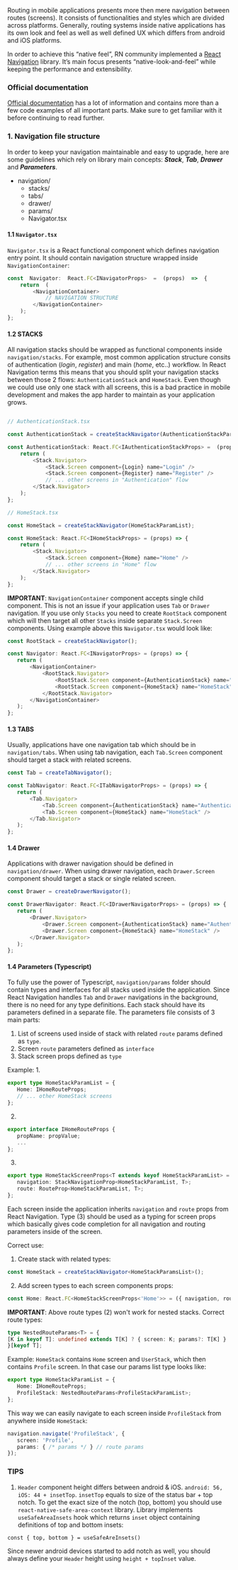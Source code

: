 Routing in mobile applications presents more then mere navigation between routes (screens). It consists of functionalities and styles which are divided across platforms. Generally, routing systems inside native applications has its own look and feel as well as well defined UX which differs from android and iOS platforms.

In order to achieve this “native feel”, RN community implemented a [React Navigation](https://reactnavigation.org/) library. It’s main focus presents “native-look-and-feel” while keeping the performance and extensibility.

### Official documentation
[Official documentation](https://reactnavigation.org/docs/getting-started) has a lot of information and contains more than a few code examples of all important parts.
Make sure to get familiar with it before continuing to read further.

### 1. Navigation file structure
In order to keep your navigation maintainable and easy to upgrade, here are some guidelines which rely on library main concepts: ***Stack***, ***Tab***, ***Drawer*** and ***Parameters***.

 - navigation/
	 - stacks/
	 - tabs/
	 - drawer/
	 - params/
	 - Navigator.tsx


#### 1.1 `Navigator.tsx`
 `Navigator.tsx` is a React functional component which defines navigation entry point. It should contain navigation structure wrapped inside `NavigationContainer`:


```typescript
const  Navigator:  React.FC<INavigatorProps>  =  (props)  =>  {
	return  (
		<NavigationContainer>
			// NAVIGATION STRUCTURE
		</NavigationContainer>
	);
};
```

#### 1.2 STACKS
All navigation stacks should be wrapped as functional components inside `navigation/stacks`.
For example, most common application structure consits of authentication (*login*, *register*) and main (*home*, etc..) workflow.
In React Navigation terms this means that you should split your navigation stacks between those 2 flows: `AuthenticationStack` and `HomeStack`. Even though we could use only one stack with all screens, this is a bad practice in mobile development and makes the app harder to maintain as your application grows.

```typescript

// AuthenticationStack.tsx

const AuthenticationStack = createStackNavigator(AuthenticationStackParamList);

const AuthenticationStack: React.FC<IAuthenticationStackProps> =  (props) => {
	return (
		<Stack.Navigator>
			<Stack.Screen component={Login} name="Login" />
			<Stack.Screen component={Register} name="Register" />
			// ... other screens in "Authentication" flow
		</Stack.Navigator>
	);
};

// HomeStack.tsx

const HomeStack = createStackNavigator(HomeStackParamList);

const HomeStack: React.FC<IHomeStackProps> = (props) => {
	return (
		<Stack.Navigator>
			<Stack.Screen component={Home} name="Home" />
			// ... other screens in "Home" flow
		</Stack.Navigator>
	);
};
```

**IMPORTANT**: `NavigationContainer` component accepts single child component. This is not an issue if your application uses `Tab` or `Drawer` navigation. If you use only `Stacks` you need to create `RootStack` component which will then target all other `Stacks` inside separate `Stack.Screen` components.
Using example above this `Navigator.tsx` would look like:

 ```typescript
 const RootStack = createStackNavigator();

const Navigator: React.FC<INavigatorProps> = (props) => {
	return (
		<NavigationContainer>
			<RootStack.Navigator>
				<RootStack.Screen component={AuthenticationStack} name="AuthenticationStack" />
				<RootStack.Screen component={HomeStack} name="HomeStack" />
			</RootStack.Navigator>
		</NavigationContainer>
	);
};
```

#### 1.3 TABS
Usually, applications have one navigation tab which should be in `navigation/tabs`. When using tab navigation, each `Tab.Screen` component should target a stack with related screens.

 ```typescript
 const Tab = createTabNavigator();

const TabNavigator: React.FC<ITabNavigatorProps> = (props) => {
	return (
		<Tab.Navigator>
			<Tab.Screen component={AuthenticationStack} name="AuthenticationStack" />
			<Tab.Screen component={HomeStack} name="HomeStack" />
		</Tab.Navigator>
	);
};
```

#### 1.4 Drawer
Applications with drawer navigation should be defined in `navigation/drawer`. When using drawer navigation, each `Drawer.Screen` component should target a stack or single related screen.

 ```typescript
const Drawer = createDrawerNavigator();

const DrawerNavigator: React.FC<IDrawerNavigatorProps> = (props) => {
	return (
		<Drawer.Navigator>
			<Drawer.Screen component={AuthenticationStack} name="AuthenticationStack" />
			<Drawer.Screen component={HomeStack} name="HomeStack" />
		</Drawer.Navigator>
	);
};
```

#### 1.4 Parameters (Typescript)
To fully use the power of Typescript, `navigation/params` folder should contain types and interfaces for all stacks used inside the application. Since React Navigation handles `Tab` and `Drawer` navigations in the background, there is no need for any type definitions.
Each stack should have its parameters defined in a separate file. The parameters file consists of 3 main parts:

 1. List of screens used inside of stack with related `route` params defined as `type`.
 2. Screen `route` parameters defined as `interface`
 3. Stack screen props defined as `type`

Example:
 1.

 ```typescript
export type HomeStackParamList = {
	Home: IHomeRouteProps;
	// ... other HomeStack screens
};
```
2.
 ```typescript
export interface IHomeRouteProps {
	propName: propValue;
	...
};
```
3.
 ```typescript
export type HomeStackScreenProps<T extends keyof HomeStackParamList> = {
	navigation: StackNavigationProp<HomeStackParamList, T>;
	route: RouteProp<HomeStackParamList, T>;
};
```

Each screen inside the application inherits `navigation` and `route` props from React Navigation. Type (3) should be used as a typing for screen props which basically gives code completion for all navigation and routing parameters inside of the screen.

Correct use:

1. Create stack with related types:
 ```typescript
const HomeStack = createStackNavigator<HomeStackParamsList>();
```

2.  Add screen types to each screen components props:

 ```typescript
const Home: React.FC<HomeStackScreenProps<'Home'>> = ({ navigation, route}) => (...);
```

**IMPORTANT**:
Above route types (2) won't work for nested stacks.
Correct route types:
 ```typescript
type NestedRouteParams<T> = {
[K in keyof T]: undefined extends T[K] ? { screen: K; params?: T[K] } : { screen: K; params: T[K] };
}[keyof T];
```

Example:
`HomeStack` contains `Home` screen and `UserStack`, which then contains `Profile` screen. In that case our params list type looks like:

 ```typescript
export type HomeStackParamList = {
	Home: IHomeRouteProps;
	ProfileStack: NestedRouteParams<ProfileStackParamList>;
};
```

This way we can easily navigate to each screen inside `ProfileStack` from anywhere inside `HomeStack`:

 ```typescript
navigation.navigate('ProfileStack', {
	screen: 'Profile',
	params: { /* params */ } // route params
});
```

### 	TIPS

 1. `Header` component height differs between android & iOS.
`android: 56, iOS: 44 + insetTop`. `insetTop` equals to size of the status bar + top notch.
To get the exact size of the notch (top, bottom) you should use `react-native-safe-area-context` library.
Library implements `useSafeAreaInsets` hook which returns `inset` object containing definitions of top and bottom insets:

`const { top, bottom } = useSafeAreInsets()`

Since newer android devices started to add notch as well, you should always define your `Header` height using `height + topInset` value.
